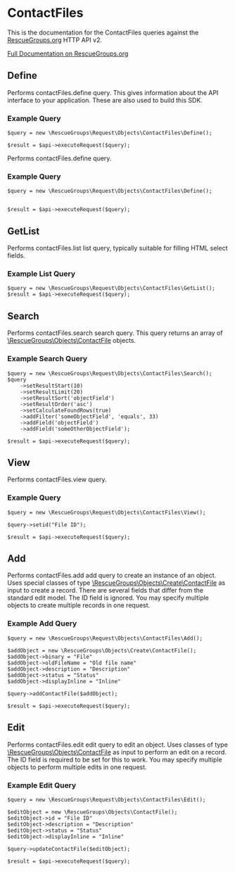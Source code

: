 # ContactFiles

This is the documentation for the ContactFiles queries against the [RescueGroups.org](https://www.rescuegroups.org/) HTTP API v2.

[Full Documentation on RescueGroups.org](https://userguide.rescuegroups.org/display/APIDG/Object+definitions#Objectdefinitions-contactFiles)

## Define
Performs contactFiles.define query. This gives information about the API interface to your application. These are also used to build this SDK.

### Example Query

    $query = new \RescueGroups\Request\Objects\ContactFiles\Define();

    $result = $api->executeRequest($query);
Performs contactFiles.define query.

### Example Query

    $query = new \RescueGroups\Request\Objects\ContactFiles\Define();


    $result = $api->executeRequest($query);

## GetList
Performs contactFiles.list list query, typically suitable for filling HTML select fields.

### Example List Query

    $query = new \RescueGroups\Request\Objects\ContactFiles\GetList();
    $result = $api->executeRequest($query);
## Search
Performs contactFiles.search search query. This query returns an array of [\RescueGroups\Objects\ContactFile](../../../src/Objects/ContactFile.php) objects.

### Example Search Query

    $query = new \RescueGroups\Request\Objects\ContactFiles\Search();
    $query
        ->setResultStart(10)
        ->setResultLimit(20)
        ->setResultSort('objectField')
        ->setResultOrder('asc')
        ->setCalculateFoundRows(true)
        ->addFilter('someObjectField', 'equals', 33)
        ->addField('objectField')
        ->addField('someOtherObjectField');

    $result = $api->executeRequest($query);
## View
Performs contactFiles.view query.

### Example Query

    $query = new \RescueGroups\Request\Objects\ContactFiles\View();

    $query->setid("File ID");

    $result = $api->executeRequest($query);

## Add
Performs contactFiles.add add query to create an instance of an object. Uses special classes of type [\RescueGroups\Objects\Create\ContactFile](../../../src/Objects/ContactFile.php) as input to create a record. There are several fields that differ from the standard edit model. The ID field is ignored. You may specify multiple objects to create multiple records in one request.

### Example Add Query

    $query = new \RescueGroups\Request\Objects\ContactFiles\Add();

    $addObject = new \RescueGroups\Objects\Create\ContactFile();
    $addObject->binary = "File"
    $addObject->oldFileName = "Old file name"
    $addObject->description = "Description"
    $addObject->status = "Status"
    $addObject->displayInline = "Inline"

    $query->addContactFile($addObject);

    $result = $api->executeRequest($query);
## Edit
Performs contactFiles.edit edit query to edit an object. Uses classes of type [\RescueGroups\Objects\ContactFile](../../../src/Objects/ContactFile.php) as input to perform an edit on a record. The ID field is required to be set for this to work. You may specify multiple objects to perform multiple edits in one request.

### Example Edit Query

    $query = new \RescueGroups\Request\Objects\ContactFiles\Edit();

    $editObject = new \RescueGroups\Objects\ContactFile();
    $editObject->id = "File ID"
    $editObject->description = "Description"
    $editObject->status = "Status"
    $editObject->displayInline = "Inline"

    $query->updateContactFile($editObject);

    $result = $api->executeRequest($query);
